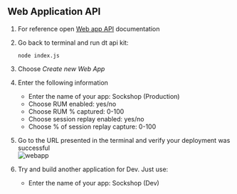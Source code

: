 ## Web Application API

1. For reference open <a href="https://www.dynatrace.com/support/help/dynatrace-api/configuration-api/rum/web-application-configuration-api/web-application/post-web-application" target="_blank">Web app API</a> documentation

2. Go back to terminal and run dt api kit:

    ```
    node index.js
    ```

3. Choose *Create new Web App*

4. Enter the following information

    * Enter the name of your app: Sockshop (Production)
    * Choose RUM enabled: yes/no
    * Choose RUM % captured: 0-100
    * Choose session replay enabled: yes/no
    * Choose % of session replay capture: 0-100


5. Go to the URL presented in the terminal and verify your deployment was successful<br>
    ![webapp](../../assets/images/webapp.png)

6. Try and build another application for Dev. Just use:


    * Enter the name of your app: Sockshop (Dev)

